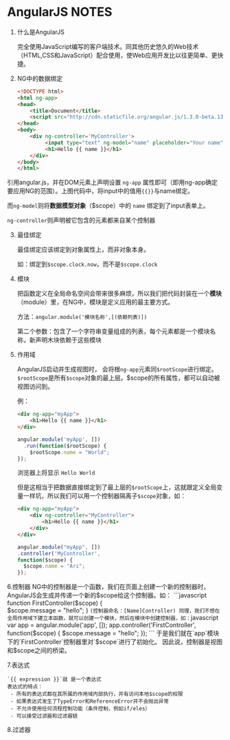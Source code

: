 # AngularJS NOTES

1. 什么是AngularJS
    
    完全使用JavaScript编写的客户端技术。同其他历史悠久的Web技术（HTML,CSS和JavaScript）配合使用，使Web应用开发比以往更简单、更快捷。

2. NG中的数据绑定
    
    ```html
    <!DOCTYPE html>
    <html ng-app>
    <head>
        <title>Document</title>
        <script src="http://cdn.staticfile.org/angular.js/1.3.0-beta.13/angular.js"></script>
    </head>
    <body>
        <div ng-controller='MyController'>
             <input type="text" ng-model="name" placeholder="Your name">
             <h1>Hello {{ name }}</h1>
        </div>
    </body>
    </html>
    ```
  
  引用angular.js，并在DOM元素上声明设置 `ng-app` 属性即可（即用ng-app确定要应用NG的范围）。上图代码中，将input中的值用`{{}}`与name绑定。
  
  而`ng-model`则将**数据模型对象**（$scope）中的 `name` 绑定到了input表单上。
  
  `ng-controller`则声明被它包含的元素都来自某个控制器

3. 最佳绑定
  
    最佳绑定应该绑定到对象属性上，而非对象本身。
 
    如：绑定到`$scope.clock.now`，而不是`$scope.clock`

4. 模块
  
    把函数定义在全局命名空间会带来很多麻烦，所以我们把代码封装在一个**模块**（module）里，在NG中，模块是定义应用的最主要方式。
  
    方法：`angular.module('模块名称',[(依赖列表)])`
  
    第二个参数：包含了一个字符串变量组成的列表，每个元素都是一个模块名称，新声明木块依赖于这些模块

5. 作用域

    AngularJS启动并生成视图时， 会将根`ng-app`元素同`$rootScope`进行绑定。`$rootScope`是所有`$scope`对象的最上层。$scope的所有属性，都可以自动被视图访问到。
    
    例：
    ```html
    <div ng-app="myApp">
        <h1>Hello {{ name }}</h1> 
    </div>
    ```
    ```javascript
    angular.module('myApp', [])   
      .run(function($rootScope) {    
        $rootScope.name = "World"; 
    }); 
    ```
    浏览器上将显示 `Hello World`
    
    但是这相当于把数据直接绑定到了最上层的`$rootScope`上，这就跟定义全局变量一样坑，所以我们可以用一个控制器隔离子`$scope`对象，如：
    ```html
    <div ng-app="myApp">
        <div ng-controller="MyController"> 
            <h1>Hello {{ name }}</h1> 
        </div>
    </div>
    ```
    
    ```javascript
    angular.module("myApp", []) 
    .controller('MyController',  
    function($scope) {
      $scope.name = "Ari"; 
    });  
    ```
6.控制器
    NG中的控制器是一个函数，我们在页面上创建一个新的控制器时，AngularJS会生成并传递一个新的$scope给这个控制器。如：
    ```javascript
    function FirstController($scope) {  
      $scope.message = "hello"; 
    } 
    ```
    (控制器命名：[Name]Controller)
    同理，我们不想在全局作用域下建立本函数，就可以创建一个模块，然后在模块中创建控制器，如：
    ```javascript
    var app = angular.module('app', []); 
    app.controller('FirstController', function($scope) {   
      $scope.message = "hello"; 
    }); 
    ```
    于是我们就在`app`模块下的`FirstController`控制器里对`$scope`进行了初始化。
    因此说，控制器是视图和$scope之间的桥梁。 
  
7.表达式
    
    `{{ expression }}`就 是一个表达式
    表达式的特点：
     - 所有的表达式都在其所属的作用域内部执行，并有访问本地$scope的权限
     - 如果表达式发生了TypeError和ReferenceError并不会抛出异常
     - 不允许使用任何流程控制功能（条件控制，例如if/eles）
     - 可以接受过滤器和过滤器链
     
8.过滤器
    
    
  
